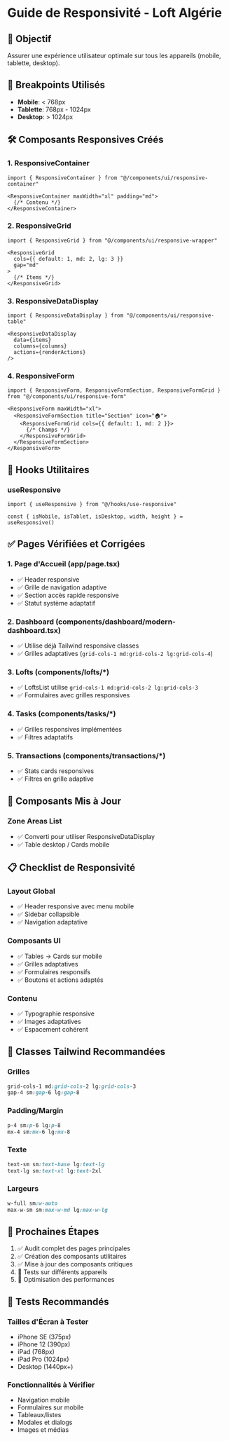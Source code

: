 # Guide de Responsivité - Loft Algérie

## 🎯 Objectif
Assurer une expérience utilisateur optimale sur tous les appareils (mobile, tablette, desktop).

## 📱 Breakpoints Utilisés
- **Mobile**: < 768px
- **Tablette**: 768px - 1024px  
- **Desktop**: > 1024px

## 🛠️ Composants Responsives Créés

### 1. ResponsiveContainer
```tsx
import { ResponsiveContainer } from "@/components/ui/responsive-container"

<ResponsiveContainer maxWidth="xl" padding="md">
  {/* Contenu */}
</ResponsiveContainer>
```

### 2. ResponsiveGrid
```tsx
import { ResponsiveGrid } from "@/components/ui/responsive-wrapper"

<ResponsiveGrid 
  cols={{ default: 1, md: 2, lg: 3 }}
  gap="md"
>
  {/* Items */}
</ResponsiveGrid>
```

### 3. ResponsiveDataDisplay
```tsx
import { ResponsiveDataDisplay } from "@/components/ui/responsive-table"

<ResponsiveDataDisplay
  data={items}
  columns={columns}
  actions={renderActions}
/>
```

### 4. ResponsiveForm
```tsx
import { ResponsiveForm, ResponsiveFormSection, ResponsiveFormGrid } from "@/components/ui/responsive-form"

<ResponsiveForm maxWidth="xl">
  <ResponsiveFormSection title="Section" icon="🏠">
    <ResponsiveFormGrid cols={{ default: 1, md: 2 }}>
      {/* Champs */}
    </ResponsiveFormGrid>
  </ResponsiveFormSection>
</ResponsiveForm>
```

## 🎣 Hooks Utilitaires

### useResponsive
```tsx
import { useResponsive } from "@/hooks/use-responsive"

const { isMobile, isTablet, isDesktop, width, height } = useResponsive()
```

## ✅ Pages Vérifiées et Corrigées

### 1. Page d'Accueil (app/page.tsx)
- ✅ Header responsive
- ✅ Grille de navigation adaptive
- ✅ Section accès rapide responsive
- ✅ Statut système adaptatif

### 2. Dashboard (components/dashboard/modern-dashboard.tsx)
- ✅ Utilise déjà Tailwind responsive classes
- ✅ Grilles adaptatives (`grid-cols-1 md:grid-cols-2 lg:grid-cols-4`)

### 3. Lofts (components/lofts/*)
- ✅ LoftsList utilise `grid-cols-1 md:grid-cols-2 lg:grid-cols-3`
- ✅ Formulaires avec grilles responsives

### 4. Tasks (components/tasks/*)
- ✅ Grilles responsives implémentées
- ✅ Filtres adaptatifs

### 5. Transactions (components/transactions/*)
- ✅ Stats cards responsives
- ✅ Filtres en grille adaptive

## 🔧 Composants Mis à Jour

### Zone Areas List
- ✅ Converti pour utiliser ResponsiveDataDisplay
- ✅ Table desktop / Cards mobile

## 📋 Checklist de Responsivité

### Layout Global
- ✅ Header responsive avec menu mobile
- ✅ Sidebar collapsible
- ✅ Navigation adaptative

### Composants UI
- ✅ Tables → Cards sur mobile
- ✅ Grilles adaptatives
- ✅ Formulaires responsifs
- ✅ Boutons et actions adaptés

### Contenu
- ✅ Typographie responsive
- ✅ Images adaptatives
- ✅ Espacement cohérent

## 🎨 Classes Tailwind Recommandées

### Grilles
```css
grid-cols-1 md:grid-cols-2 lg:grid-cols-3
gap-4 sm:gap-6 lg:gap-8
```

### Padding/Margin
```css
p-4 sm:p-6 lg:p-8
mx-4 sm:mx-6 lg:mx-8
```

### Texte
```css
text-sm sm:text-base lg:text-lg
text-lg sm:text-xl lg:text-2xl
```

### Largeurs
```css
w-full sm:w-auto
max-w-sm sm:max-w-md lg:max-w-lg
```

## 🚀 Prochaines Étapes

1. ✅ Audit complet des pages principales
2. ✅ Création des composants utilitaires
3. ✅ Mise à jour des composants critiques
4. 🔄 Tests sur différents appareils
5. 🔄 Optimisation des performances

## 📱 Tests Recommandés

### Tailles d'Écran à Tester
- iPhone SE (375px)
- iPhone 12 (390px)
- iPad (768px)
- iPad Pro (1024px)
- Desktop (1440px+)

### Fonctionnalités à Vérifier
- Navigation mobile
- Formulaires sur mobile
- Tableaux/listes
- Modales et dialogs
- Images et médias
